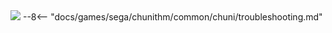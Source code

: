 <img class="header-logo" src="/img/sega/chunithm/starplus/logo.webp">
--8<-- "docs/games/sega/chunithm/common/chuni/troubleshooting.md"